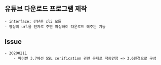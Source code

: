 ## 유튜브 다운로드 프로그램 제작
    - interface: 간단한 cli 모듈
    - 영상의 url을 인자로 주면 파싱하여 다운로드 해주는 기능

## Issue
    - 20200211
        - 파이썬 3.7에선 SSL cerification 관련 문제로 작동안함 => 3.6환경으로 구성
